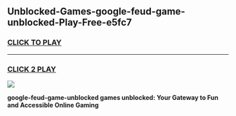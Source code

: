 
## Unblocked-Games-google-feud-game-unblocked-Play-Free-e5fc7
<h3>
<a href="https://premium76.site?title=google-feud-game-unblocked&ref=09A">CLICK TO PLAY</a></h3>
<hr>

<h3>
<a href="https://premium76.site?title=google-feud-game-unblocked&ref=09A">CLICK 2 PLAY</a>
  
</h3>

<a href="https://premium76.site?title=google-feud-game-unblocked&ref=09A"><img src="https://clearcache.store/games.png"></a>


**google-feud-game-unblocked games unblocked: Your Gateway to Fun and Accessible Online Gaming**
